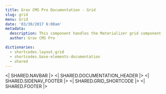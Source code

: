 ```yaml
---
title: Grav CMS Pro Documentation - Grid
slug: grid
menu: Grid
date: '03/30/2017 6:00am'
metadata:
  description: This component handles the Materializer grid component
  author: Grav CMS Pro

dictionaries:
  - shortcodes.layout.grid
  - shortcodes.base-elements-documentation
  - shared
---
```


<| SHARED.NAVBAR |>
<| SHARED.DOCUMENTATION_HEADER |>
<| SHARED.SIDENAV_FOOTER |>
<| SHARED.GRID_SHORTCODE |>
<| SHARED.FOOTER |>
